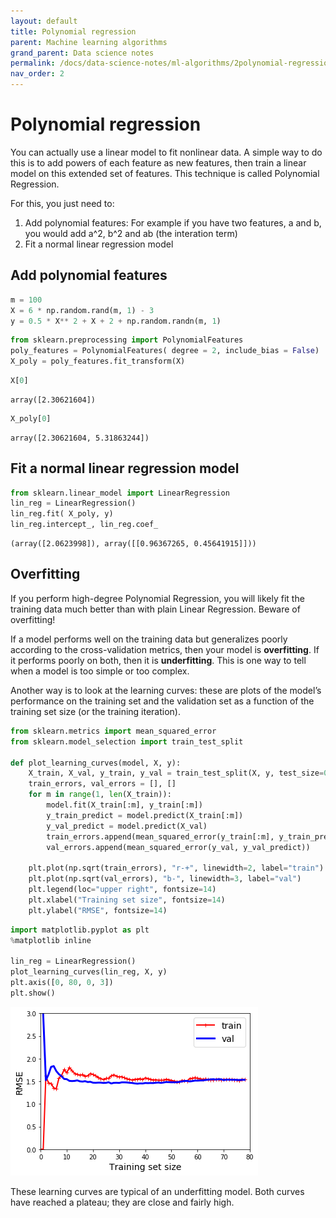 ```yaml
---
layout: default
title: Polynomial regression
parent: Machine learning algorithms
grand_parent: Data science notes
permalink: /docs/data-science-notes/ml-algorithms/2polynomial-regression/
nav_order: 2
---
```


# Polynomial regression

You can actually use a linear model to fit nonlinear data. A simple way to do this is to add powers of each feature as new features, then train a linear model on this extended set of features. This technique is called Polynomial Regression.

For this, you just need to:
1. Add polynomial features: For example if you have two features, a and b, you would add a^2, b^2 and ab (the interation term)
2. Fit a normal linear regression model

## Add polynomial features


```python
m = 100
X = 6 * np.random.rand(m, 1) - 3
y = 0.5 * X** 2 + X + 2 + np.random.randn(m, 1)
```


```python
from sklearn.preprocessing import PolynomialFeatures
poly_features = PolynomialFeatures( degree = 2, include_bias = False)
X_poly = poly_features.fit_transform(X)
```


```python
X[0]
```


    array([2.30621604])


```python
X_poly[0]
```


    array([2.30621604, 5.31863244])

## Fit a normal linear regression model


```python
from sklearn.linear_model import LinearRegression
lin_reg = LinearRegression()
lin_reg.fit( X_poly, y)
lin_reg.intercept_, lin_reg.coef_
```


    (array([2.0623998]), array([[0.96367265, 0.45641915]]))

## Overfitting

If you perform high-degree Polynomial Regression, you will likely fit the training data much better than with plain Linear Regression. Beware of overfitting!

If a model performs well on the training data but generalizes poorly according to the cross-validation metrics, then your model is **overfitting**. If it performs poorly on both, then it is **underfitting**. This is one way to tell when a model is too simple or too complex.

Another way is to look at the learning curves: these are plots of the model’s performance on the training set and the validation set as a function of the training set size (or the training iteration).


```python
from sklearn.metrics import mean_squared_error
from sklearn.model_selection import train_test_split

def plot_learning_curves(model, X, y):
    X_train, X_val, y_train, y_val = train_test_split(X, y, test_size=0.2, random_state=10)
    train_errors, val_errors = [], []
    for m in range(1, len(X_train)):
        model.fit(X_train[:m], y_train[:m])
        y_train_predict = model.predict(X_train[:m])
        y_val_predict = model.predict(X_val)
        train_errors.append(mean_squared_error(y_train[:m], y_train_predict))
        val_errors.append(mean_squared_error(y_val, y_val_predict))

    plt.plot(np.sqrt(train_errors), "r-+", linewidth=2, label="train")
    plt.plot(np.sqrt(val_errors), "b-", linewidth=3, label="val")
    plt.legend(loc="upper right", fontsize=14)   
    plt.xlabel("Training set size", fontsize=14) 
    plt.ylabel("RMSE", fontsize=14)              
```


```python
import matplotlib.pyplot as plt
%matplotlib inline

lin_reg = LinearRegression()
plot_learning_curves(lin_reg, X, y)
plt.axis([0, 80, 0, 3])                        
plt.show()  
```


![png](../../../assets/images/output_9_0.png)


These learning curves are typical of an underfitting model. Both curves have reached a plateau; they are close and fairly high.

